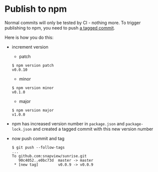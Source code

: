 # Publish to npm

Normal commits will only be tested by CI - nothing more. To trigger publishing
to npm, you need to push [a tagged
commit](https://git-scm.com/book/en/v2/Git-Basics-Tagging).

Here is how you do this:

-   increment version
    -   patch
    ```console
    $ npm version patch
    v0.0.10
    ```
    -   minor
    ```console
    $ npm version minor
    v0.1.0
    ```
    -   major
    ```console
    $ npm version major
    v1.0.0
    ```
-   npm has increased version number in `package.json` and `package-lock.json`
    and created a tagged commit with this new version number

-   now push commit and tag

    ```console
    $ git push --follow-tags
    ...
    To github.com:snapview/sunrise.git
       90c4052..e0bc73d  master -> master
     * [new tag]         v0.0.9 -> v0.0.9

    ```
